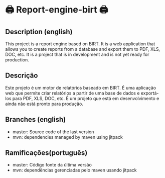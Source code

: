 # 🖨️ Report-engine-birt 🖨️

## Description (english)
This project is a report engine based on BIRT. It is a web application that allows you to create reports from a database and export them to PDF, XLS, DOC, etc. It is a project that is in development and is not yet ready for production.

## Descrição
Este projeto é um motor de relatórios baseado em BIRT. É uma aplicação web que permite criar relatórios a partir de uma base de dados e exportá-los para PDF, XLS, DOC, etc. É um projeto que está em desenvolvimento e ainda não está pronto para produção.

## Branches (english)
- master: Source code of the last version 
- mvn: dependencies managed by maven using jitpack

## Ramificações(português)
- master: Código fonte da última versão
- mvn: dependências gerenciadas pelo maven usando jitpack